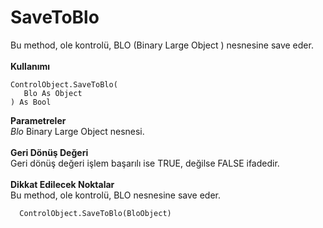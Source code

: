 # SaveToBlo

Bu method, ole kontrolü, BLO (Binary Large Object ) nesnesine save eder.\
\
**Kullanımı**

```
ControlObject.SaveToBlo(
   Blo As Object
) As Bool  
```

**Parametreler**\
_Blo_ Binary Large Object nesnesi.\
\
**Geri Dönüş Değeri**\
Geri dönüş değeri işlem başarılı ise TRUE, değilse FALSE ifadedir.\
\
**Dikkat Edilecek Noktalar**\
Bu method, ole kontrolü, BLO nesnesine save eder.

```
  ControlObject.SaveToBlo(BloObject)
```
